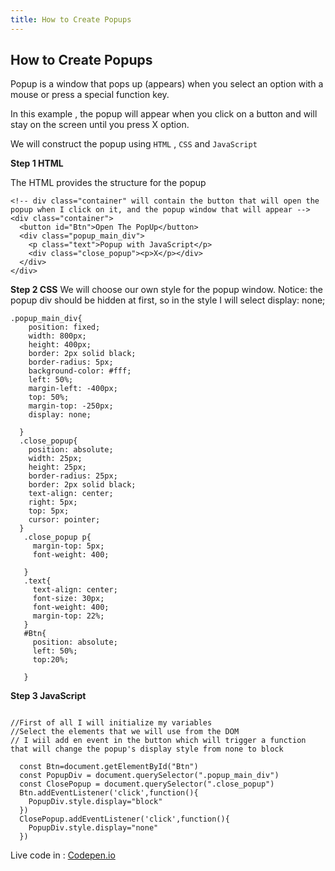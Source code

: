 ```yaml
---
title: How to Create Popups
---
```

## How to Create Popups

Popup is a window that pops up (appears) when you select an option with a mouse or press a special function key.

In this example , the popup will appear when you click on a button and will stay on the screen until you press X option.

We will construct the popup using ```HTML``` , ```CSS``` and ```JavaScript```

**Step 1 HTML**

The HTML provides the structure for the popup

``` 
<!-- div class="container" will contain the button that will open the popup when I click on it, and the popup window that will appear -->
<div class="container">
  <button id="Btn">Open The PopUp</button>
  <div class="popup_main_div">
    <p class="text">Popup with JavaScript</p>
    <div class="close_popup"><p>X</p></div>
  </div>
</div>
```

**Step 2 CSS**
We will choose our own style for the popup window. Notice: the popup div should be hidden at first, so in the style I will select display: none; 


``` 
.popup_main_div{
    position: fixed;
    width: 800px;
    height: 400px;
    border: 2px solid black;
    border-radius: 5px;
    background-color: #fff;
    left: 50%;
    margin-left: -400px;
    top: 50%;
    margin-top: -250px;
    display: none; 

  }
  .close_popup{
    position: absolute;
    width: 25px;
    height: 25px;
    border-radius: 25px;
    border: 2px solid black;
    text-align: center;
    right: 5px;
    top: 5px;
    cursor: pointer;
  }
   .close_popup p{
     margin-top: 5px;
     font-weight: 400;

   }
   .text{
     text-align: center;
     font-size: 30px;
     font-weight: 400;
     margin-top: 22%;
   }
   #Btn{
     position: absolute;
     left: 50%;
     top:20%;

   }
```


**Step 3 JavaScript**



```

//First of all I will initialize my variables 
//Select the elements that we will use from the DOM
// I wiil add en event in the button which will trigger a function that will change the popup's display style from none to block

  const Btn=document.getElementById("Btn")
  const PopupDiv = document.querySelector(".popup_main_div")
  const ClosePopup = document.querySelector(".close_popup")
  Btn.addEventListener('click',function(){
    PopupDiv.style.display="block"
  })
  ClosePopup.addEventListener('click',function(){
    PopupDiv.style.display="none"
  })

```

Live code in : [Codepen.io](https://codepen.io/voula12/pen/qyyNeK)
